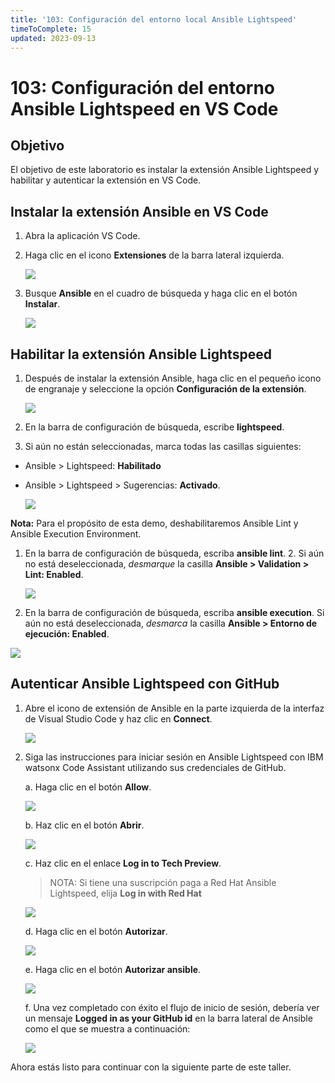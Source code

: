 ```yaml
---
title: '103: Configuración del entorno local Ansible Lightspeed'
timeToComplete: 15
updated: 2023-09-13
---
```


# 103: Configuración del entorno Ansible Lightspeed en VS Code

## Objetivo

El objetivo de este laboratorio es instalar la extensión Ansible Lightspeed y habilitar y autenticar la extensión en VS Code. 

## Instalar la extensión Ansible en VS Code

1. Abra la aplicación VS Code.
2. Haga clic en el icono **Extensiones** de la barra lateral izquierda.

    ![](./images/103/settings-icon.png)
3. Busque **Ansible** en el cuadro de búsqueda y haga clic en el botón **Instalar**.

    ![](./images/103/search-for-ansible.png)

## Habilitar la extensión Ansible Lightspeed

1. Después de instalar la extensión Ansible, haga clic en el pequeño icono de engranaje y seleccione la opción **Configuración de la extensión**.

    ![](./images/103/gear-icon.png)
2. En la barra de configuración de búsqueda, escribe **lightspeed**.
3. Si aún no están seleccionadas, marca todas las casillas siguientes:
 - Ansible > Lightspeed: **Habilitado**
 - Ansible > Lightspeed > Sugerencias: **Activado**.

    ![](./images/103/enable-lightspeed.png)

**Nota:** Para el propósito de esta demo, deshabilitaremos Ansible Lint y Ansible Execution Environment.

1. En la barra de configuración de búsqueda, escriba **ansible lint**. 2. Si aún no está deseleccionada, *desmarque* la casilla **Ansible > Validation > Lint: **Enabled****.

    ![](./images/103/disable-ansible-lint.png)

2. En la barra de configuración de búsqueda, escriba **ansible execution**. Si aún no está deseleccionada, *desmarca* la casilla **Ansible > Entorno de ejecución: **Enabled****.

![](./images/103/disable-ansible-exec.png)

## Autenticar Ansible Lightspeed con GitHub

1. Abre el icono de extensión de Ansible en la parte izquierda de la interfaz de Visual Studio Code y haz clic en **Connect**.

    ![](./images/103/connect-ansible.png)

2. Siga las instrucciones para iniciar sesión en Ansible Lightspeed con IBM watsonx Code Assistant utilizando sus credenciales de GitHub.

    a. Haga clic en el botón **Allow**.

    ![](./images/103/ansible-sign-in.png)

    b. Haz clic en el botón **Abrir**.

    ![](./images/103/external-website.png)

    c. Haz clic en el enlace **Log in to Tech Preview**.

    > NOTA: Si tiene una suscripción paga a Red Hat Ansible Lightspeed, elija **Log in with Red Hat**

    ![](./images/103/github-login.png)

    d. Haga clic en el botón **Autorizar**.

    ![](./images/103/authorize-ansible.png)

    e. Haga clic en el botón **Autorizar ansible**.

    ![](./images/103/authorize-ansible-github.png)

    f. Una vez completado con éxito el flujo de inicio de sesión, debería ver un mensaje **Logged in as your GitHub id** en la barra lateral de Ansible como el que se muestra a continuación:

    ![](./images/103/ansible-logged.png)
    

Ahora estás listo para continuar con la siguiente parte de este taller.
